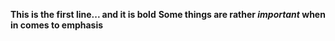 **This is the first line... and it is bold**
**Some things are rather _important_ when in comes to emphasis**

